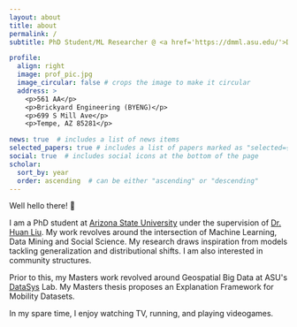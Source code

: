 ```yaml
---
layout: about
title: about
permalink: /
subtitle: PhD Student/ML Researcher @ <a href='https://dmml.asu.edu/'>DMML</a> lab.

profile:
  align: right
  image: prof_pic.jpg
  image_circular: false # crops the image to make it circular
  address: >
    <p>561 AA</p>
    <p>Brickyard Engineering (BYENG)</p>
    <p>699 S Mill Ave</p>
    <p>Tempe, AZ 85281</p>

news: true  # includes a list of news items
selected_papers: true # includes a list of papers marked as "selected={true}"
social: true  # includes social icons at the bottom of the page
scholar:
  sort_by: year
  order: ascending  # can be either "ascending" or "descending"
---
```


Well hello there! 👋

I am a PhD student at [Arizona State University](https://asu.edu) under the supervision of [Dr. Huan Liu](https://www.public.asu.edu/~huanliu/). 
My work revolves around the intersection of Machine Learning, Data Mining and Social Science. My research draws inspiration
from models tackling generalization and distributional shifts. I am also interested in community structures. 

Prior to this, my Masters work revolved around Geospatial Big Data at ASU's [DataSys](https://datasystemslab.engineering.asu.edu/) Lab.
My Masters thesis proposes an Explanation Framework for Mobility Datasets.

In my spare time, I enjoy watching TV, running, and playing videogames.
